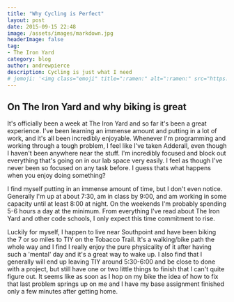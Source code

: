 ```yaml
---
title: "Why Cycling is Perfect"
layout: post
date: 2015-09-15 22:48
image: /assets/images/markdown.jpg
headerImage: false
tag:
- The Iron Yard
category: blog
author: andrewpierce
description: Cycling is just what I need
# jemoji: '<img class="emoji" title=":ramen:" alt=":ramen:" src="https://assets.github.com/images/icons/emoji/unicode/1f35c.png" height="20" width="20" align="absmiddle">'
---
```




## On The Iron Yard and why biking is great

It's officially been a week at The Iron Yard and so far it's been a great
experience. I've been learning an immense amount and putting in a lot of work,
and it's all been incredibly enjoyable. Whenever I'm programming and working through
a tough problem, I feel like I've taken Adderall, even though I haven't been anywhere near the stuff. I'm incredibly focused and block out everything that's going on in our lab space very easily. I feel as though I've never been so focused on any task before. I guess thats what happens when you enjoy doing something?

I find myself putting in an immense amount of time, but I don't even notice.
Generally I'm up at about 7:30, am in class by 9:00, and am working in some
capacity until at least 8:00 at night. On the weekends I'm probably spending 5-6
hours a day at the minimum. From everything I've read about The Iron Yard and other code schools, I only expect this time commitment to rise.

Luckily for myself, I happen to live near Southpoint and have been biking the 7
or so miles to TIY on the Tobacco Trail. It's a walking/bike path the whole way
and I find I really enjoy the pure physicality of it after having such a 'mental'
day and it's a great way to wake up. I also find that I generally will end up
leaving TIY around 5:30-6:00 and be close to done with a project, but still have
one or two little things to finish that I can't quite figure out. It seems like
as soon as I hop on my bike the idea of how to fix that last problem springs up
on me and I have my base assignment finished only a few minutes after getting home.
